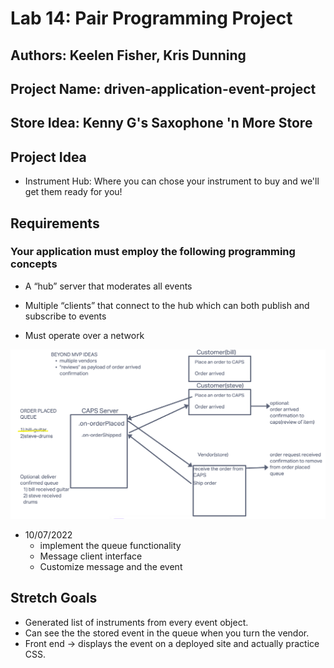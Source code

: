 # Lab 14: Pair Programming Project

## Authors: Keelen Fisher, Kris Dunning

## Project Name: driven-application-event-project

## Store Idea: Kenny G's Saxophone 'n More Store

## Project Idea

- Instrument Hub: Where you can chose your instrument to buy and we'll get them ready for you!

## Requirements

### Your application must employ the following programming concepts

- A “hub” server that moderates all events

- Multiple “clients” that connect to the hub which can both publish and subscribe to events

- Must operate over a network

![UML Diagram](assets/Lab14UML.png)

- 10/07/2022
  - implement the queue functionality
  - Message client interface
  - Customize message and the event

## Stretch Goals

- Generated list of instruments from every event object.
- Can see the the stored event in the queue when you turn the vendor.
- Front end -> displays the event on a deployed site and actually practice CSS.
